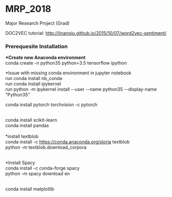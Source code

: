 # MRP_2018
Major Research Project (Grad) 

DOC2VEC tutorial:
http://linanqiu.github.io/2015/10/07/word2vec-sentiment/

### Prerequesite Installation
<b>*Create new Anaconda environment</b><br>
conda create -n python35 python=3.5 tensorflow ipython


*Issue with missing conda environment in jupyter notebook<br>
run conda install nb_conda<br>
run conda install ipykernel<br>
run python -m ipykernel install --user --name python35 --display-name "Python35"

conda install pytorch torchvision -c pytorch

<br>conda install scikit-learn
<br>conda install pandas
<br><br>*install textblob
<br>conda install -c https://conda.anaconda.org/sloria textblob
<br>python -m textblob.download_corpora

<br>*Install Spacy
<br>conda install -c conda-forge spacy
<br>python -m spacy download en

<br>conda install matplotlib

